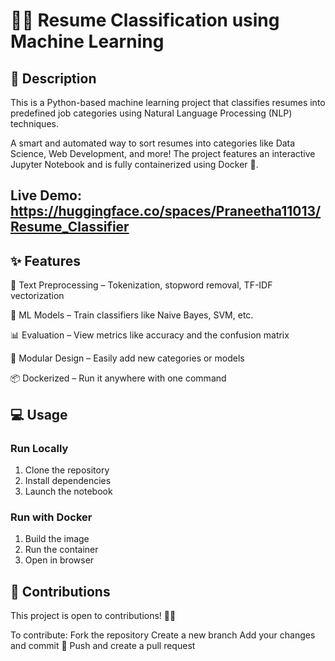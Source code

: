 # 📄💼 Resume Classification using Machine Learning

## 📝 Description
This is a Python-based machine learning project that classifies resumes into predefined job categories using Natural Language Processing (NLP) techniques.

A smart and automated way to sort resumes into categories like Data Science, Web Development, and more! The project features an interactive Jupyter Notebook and is fully containerized using Docker 🐳.

## Live Demo: https://huggingface.co/spaces/Praneetha11013/Resume_Classifier

## ✨ Features
🚀 Text Preprocessing – Tokenization, stopword removal, TF-IDF vectorization

🧠 ML Models – Train classifiers like Naive Bayes, SVM, etc.

📊 Evaluation – View metrics like accuracy and the confusion matrix

🔁 Modular Design – Easily add new categories or models

📦 Dockerized – Run it anywhere with one command

## 💻 Usage
### Run Locally
1. Clone the repository
2. Install dependencies
3. Launch the notebook
### Run with Docker
1. Build the image
2. Run the container
3. Open in browser

## 🤝 Contributions
This project is open to contributions! 🧑‍💻

To contribute:
Fork the repository
Create a new branch
Add your changes and commit 💬
Push and create a pull request   

